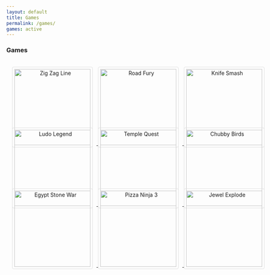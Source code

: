 ```yaml
---
layout: default
title: Games
permalink: /games/
games: active
---
```

<h3><i class="fas fa-gamepad"></i> Games</h3>
<br>
<center style="    width: 704px;
    height: 160px;">
	<a href="/games/zigzag">
<img src="https://s3-eu-west-1.amazonaws.com/wanted5games-games-live/game-img/7960.png" alt="Zig Zag Line" style="border: 1px solid #ddd;
  border-radius: 4px;
  padding: 5px;
  width: 200px; margin-right:10px;
margin-bottom: 100px;">
</a>
<a href="/games/roadfury">
<img src="https://s3-eu-west-1.amazonaws.com/wanted5games-games-live/game-img/7905.png" alt="Road Fury" style="border: 1px solid #ddd;
  border-radius: 4px;
  padding: 5px;
  width: 200px; margin-right:10px;
margin-bottom: 100px;">
</a>
<a href="/games/knifesmash">
<img src="https://s3-eu-west-1.amazonaws.com/wanted5games-games-live/game-img/7916.png" alt="Knife Smash" style="border: 1px solid #ddd;
  border-radius: 4px;
  padding: 5px;
  width: 200px; margin-right:10px;
margin-bottom: 100px;">
</a>
</center>
<center style="    width: 704px;
    height: 160px;">
	<a href="/games/ludolegend">
<img src="	https://s3-eu-west-1.amazonaws.com/wanted5games-games-live/game-img/7745.png" alt="Ludo Legend" style="border: 1px solid #ddd;
  border-radius: 4px;
  padding: 5px;
  width: 200px; margin-right:10px;
margin-bottom: 100px;">
</a>
	<a href="/games/templequest">
<img src="	https://s3-eu-west-1.amazonaws.com/wanted5games-games-live/game-img/7850.png" alt="Temple Quest" style="border: 1px solid #ddd;
  border-radius: 4px;
  padding: 5px;
  width: 200px; margin-right:10px;
margin-bottom: 100px;">
</a>
	<a href="/games/chubbybirds">
<img src="	https://s3-eu-west-1.amazonaws.com/wanted5games-games-live/game-img/7753.png" alt="Chubby Birds" style="border: 1px solid #ddd;
  border-radius: 4px;
  padding: 5px;
  width: 200px; margin-right:10px;
margin-bottom: 100px;">
</a>
</center>
<center style="    width: 704px;
    height: 160px;">
    <a href="/games/egyptstonewar">
<img src="	https://s3-eu-west-1.amazonaws.com/wanted5games-games-live/game-img/6683.png" alt="Egypt Stone War" style="border: 1px solid #ddd;
  border-radius: 4px;
  padding: 5px;
  width: 200px; margin-right:10px;
margin-bottom: 100px;">
</a>
    <a href="/games/pizzaninja3">
<img src="	https://s3-eu-west-1.amazonaws.com/wanted5games-games-live/game-img/6812.png" alt="Pizza Ninja 3" style="border: 1px solid #ddd;
  border-radius: 4px;
  padding: 5px;
  width: 200px; margin-right:10px;
margin-bottom: 100px;">
</a>
    <a href="/games/jewelexplode">
<img src="	https://s3-eu-west-1.amazonaws.com/wanted5games-games-live/game-img/7028.png" alt="Jewel Explode" style="border: 1px solid #ddd;
  border-radius: 4px;
  padding: 5px;
  width: 200px; margin-right:10px;
margin-bottom: 100px;">
</a>
    </center>
<br/>